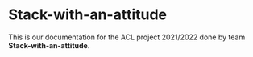# Stack-with-an-attitude


This is our documentation for the ACL project 2021/2022 done by team **Stack-with-an-attitude**.




